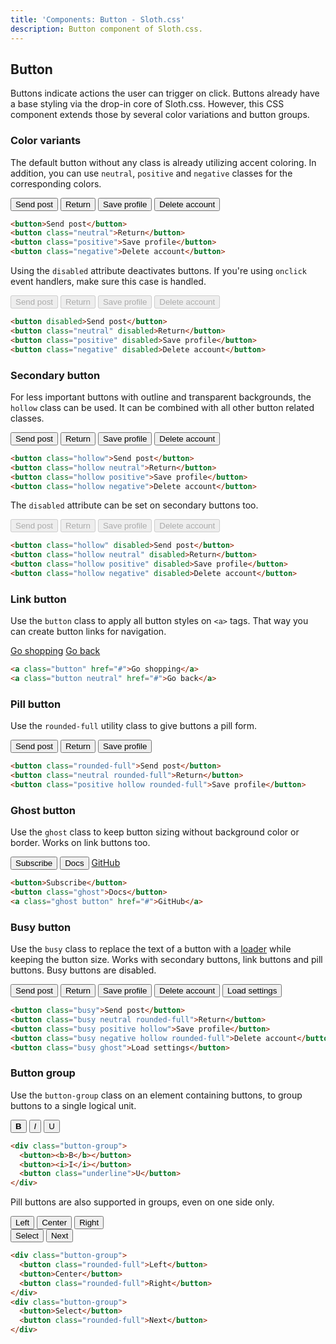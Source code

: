 ```yaml
---
title: 'Components: Button - Sloth.css'
description: Button component of Sloth.css.
---
```


## Button

Buttons indicate actions the user can trigger on click. Buttons already have a base styling via the drop-in core of Sloth.css. However, this CSS component extends those by several color variations and button groups.

### Color variants

The default button without any class is already utilizing accent coloring. In addition, you can use `neutral`, `positive` and `negative` classes for the corresponding colors.

<div class="demo flex flex-wrap gap-4">
  <button>Send post</button>
  <button class="neutral">Return</button>
  <button class="positive">Save profile</button>
  <button class="negative">Delete account</button>
</div>

```html
<button>Send post</button>
<button class="neutral">Return</button>
<button class="positive">Save profile</button>
<button class="negative">Delete account</button>
```

Using the `disabled` attribute deactivates buttons. If you're using `onclick` event handlers, make sure this case is handled.

<div class="demo flex flex-wrap gap-4">
  <button disabled>Send post</button>
  <button class="neutral" disabled>Return</button>
  <button class="positive" disabled>Save profile</button>
  <button class="negative" disabled>Delete account</button>
</div>

```html
<button disabled>Send post</button>
<button class="neutral" disabled>Return</button>
<button class="positive" disabled>Save profile</button>
<button class="negative" disabled>Delete account</button>
```

### Secondary button

For less important buttons with outline and transparent backgrounds, the `hollow` class can be used. It can be combined with all other button related classes.

<div class="demo flex flex-wrap gap-4">
  <button class="hollow">Send post</button>
  <button class="hollow neutral">Return</button>
  <button class="hollow positive">Save profile</button>
  <button class="hollow negative">Delete account</button>
</div>

```html
<button class="hollow">Send post</button>
<button class="hollow neutral">Return</button>
<button class="hollow positive">Save profile</button>
<button class="hollow negative">Delete account</button>
```

The `disabled` attribute can be set on secondary buttons too.

<div class="demo flex flex-wrap gap-4">
  <button class="hollow" disabled>Send post</button>
  <button class="hollow neutral" disabled>Return</button>
  <button class="hollow positive" disabled>Save profile</button>
  <button class="hollow negative" disabled>Delete account</button>
</div>

```html
<button class="hollow" disabled>Send post</button>
<button class="hollow neutral" disabled>Return</button>
<button class="hollow positive" disabled>Save profile</button>
<button class="hollow negative" disabled>Delete account</button>
```

### Link button

Use the `button` class to apply all button styles on `<a>` tags. That way you can create button links for navigation.

<div class="demo flex flex-wrap gap-4">
  <a class="button" href="#">Go shopping</a>
  <a class="button neutral" href="#">Go back</a>
</div>

```html
<a class="button" href="#">Go shopping</a>
<a class="button neutral" href="#">Go back</a>
```

### Pill button

Use the `rounded-full` utility class to give buttons a pill form.

<div class="demo flex flex-wrap gap-4">
  <button class="rounded-full">Send post</button>
  <button class="neutral rounded-full">Return</button>
  <button class="positive hollow rounded-full">Save profile</button>
</div>

```html
<button class="rounded-full">Send post</button>
<button class="neutral rounded-full">Return</button>
<button class="positive hollow rounded-full">Save profile</button>
```

### Ghost button

Use the `ghost` class to keep button sizing without background color or border. Works on link buttons too.

<div class="demo flex flex-wrap gap-4">
  <button>Subscribe</button>
  <button class="ghost">Docs</button>
  <a class="ghost button" href="#">GitHub</a>
</div>

```html
<button>Subscribe</button>
<button class="ghost">Docs</button>
<a class="ghost button" href="#">GitHub</a>
```

### Busy button

Use the `busy` class to replace the text of a button with a <a href="/components/loader">loader</a> while keeping the button size. Works with secondary buttons, link buttons and pill buttons. Busy buttons are disabled.

<div class="demo flex flex-wrap items-center gap-8">
  <button class="busy">Send post</button>
  <button class="busy neutral rounded-full">Return</button>
  <button class="busy positive hollow">Save profile</button>
  <button class="busy negative hollow rounded-full">Delete account</button>
  <button class="busy ghost">Load settings</button>
</div>

```html
<button class="busy">Send post</button>
<button class="busy neutral rounded-full">Return</button>
<button class="busy positive hollow">Save profile</button>
<button class="busy negative hollow rounded-full">Delete account</button>
<button class="busy ghost">Load settings</button>
```


### Button group

Use the `button-group` class on an element containing buttons, to group buttons to a single logical unit.

<div class="demo flex flex-wrap gap-4">
  <div class="button-group font-mono">
    <button><b>B</b></button>
    <button><i>I</i></button>
    <button class="underline">U</button>
  </div>
</div>

```html
<div class="button-group">
  <button><b>B</b></button>
  <button><i>I</i></button>
  <button class="underline">U</button>
</div>
```

Pill buttons are also supported in groups, even on one side only.

<div class="demo flex flex-wrap gap-8">
  <div class="button-group">
    <button class="rounded-full">Left</button>
    <button>Center</button>
    <button class="rounded-full">Right</button>
  </div>
  <div class="button-group">
    <button>Select</button>
    <button class="rounded-full">Next</button>
  </div>
</div>

```html
<div class="button-group">
  <button class="rounded-full">Left</button>
  <button>Center</button>
  <button class="rounded-full">Right</button>
</div>
<div class="button-group">
  <button>Select</button>
  <button class="rounded-full">Next</button>
</div>
```
